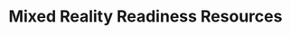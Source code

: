 ---
layout: planlist
title: Mixed Reality Readiness Resources
permalink: /business-applications/copilot/
includemethod: all
includeplans:
- copilot
---